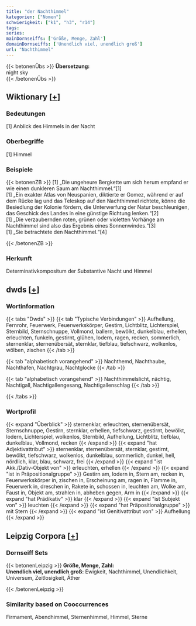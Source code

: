 ```yaml
---
title: "der Nachthimmel"
kategorien: ["Nomen"]
schwierigkeit: ["k1", "h3", "r14"]
tags:
series:
mainDornseiffs: ['Größe, Menge, Zahl']
domainDornseiffs: ['Unendlich viel, unendlich groß']
url: "Nachthimmel"
---
```


{{< betonenÜbs >}}
**Übersetzung:**  
night sky  
{{< /betonenÜbs >}}

## Wiktionary [[+](https://de.wiktionary.org/wiki/Nachthimmel)]

### Bedeutungen
[1] Anblick des Himmels in der Nacht  

### Oberbegriffe
[1] Himmel  

### Beispiele
{{< betonenZB >}}
[1] „Die ungeheure Bergkette um sich herum empfand er wie einen dunkleren Saum am Nachthimmel.“[1]  
[1] „Ein exakter Atlas von Neuspanien, diktierte er Gomez, während er auf dem Rücke lag und das Teleskop auf den Nachthimmel richtete, könne die Besiedlung der Kolonie fördern, die Unterwerfung der Natur beschleunigen, das Geschick des Landes in eine günstige Richtung lenken.“[2]  
[1] „Die verzaubernden roten, grünen oder violetten Vorhänge am Nachthimmel sind also das Ergebnis eines Sonnenwindes.“[3]  
[1] „Sie betrachtete den Nachthimmel.“[4]  

{{< /betonenZB >}}
### Herkunft
Determinativkompositum der Substantive Nacht und Himmel  



## dwds [[+](https://www.dwds.de/wb/Nachthimmel)]

### Wortinformation
{{< tabs "Dwds" >}}
{{< tab "Typische Verbindungen" >}}
Aufhellung, Fernrohr, Feuerwerk, Feuerwerkskörper, Gestirn, Lichtblitz, Lichterspiel, Sternbild, Sternschnuppe, Vollmond, ballern, bewölkt, dunkelblau, erhellen, erleuchten, funkeln, gestirnt, glühen, lodern, ragen, recken, sommerlich, sternenklar, sternenübersät, sternklar, tiefblau, tiefschwarz, wolkenlos, wölben, zischen
{{< /tab >}}

{{< tab "alphabetisch vorangehend" >}}
Nachthemd, Nachthaube, Nachthafen, Nachtgrau, Nachtglocke
{{< /tab >}}

{{< tab "alphabetisch vorangehend" >}}
Nachthimmelslicht, nächtig, Nachtigall, Nachtigallengesang, Nachtigallenschlag
{{< /tab >}}

{{< /tabs >}}

### Wortprofil
{{< expand "Überblick" >}} sternenklar, erleuchten, sternenübersät, Sternschnuppe, Gestirn, sternklar, erhellen, tiefschwarz, gestirnt, bewölkt, lodern, Lichterspiel, wolkenlos, Sternbild, Aufhellung, Lichtblitz, tiefblau, dunkelblau, Vollmond, recken {{< /expand >}}
{{< expand "hat Adjektivattribut" >}} sternenklar, sternenübersät, sternklar, gestirnt, bewölkt, tiefschwarz, wolkenlos, dunkelblau, sommerlich, dunkel, hell, nördlich, klar, blau, schwarz, frei {{< /expand >}}
{{< expand "ist Akk./Dativ-Objekt von" >}} erleuchten, erhellen {{< /expand >}}
{{< expand "ist in Präpositionalgruppe" >}} Gestirn am, lodern in, Stern am, recken in, Feuerwerkskörper in, zischen in, Erscheinung am, ragen in, Flamme in, Feuerwerk in, dreschen in, Rakete in, schossen in, leuchten am, Wolke am, Faust in, Objekt am, strahlen in, abheben gegen, Arm in {{< /expand >}}
{{< expand "hat Prädikativ" >}} klar {{< /expand >}}
{{< expand "ist Subjekt von" >}} leuchten {{< /expand >}}
{{< expand "hat Präpositionalgruppe" >}} mit Stern {{< /expand >}}
{{< expand "ist Genitivattribut von" >}} Aufhellung {{< /expand >}}

## Leipzig Corpora [[+](https://corpora.uni-leipzig.de/en/res?word=Nachthimmel&corpusId=deu_newscrawl-public_2018)]

### Dornseiff Sets
{{< betonenLeipzig >}}
**Größe, Menge, Zahl:**  
**Unendlich viel, unendlich groß:** Ewigkeit, Nachthimmel, Unendlichkeit, Universum, Zeitlosigkeit, Äther  

{{< /betonenLeipzig >}}

### Similarity based on Cooccurrences
Firmament, Abendhimmel, Sternenhimmel, Himmel, Sterne

